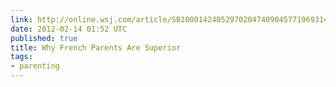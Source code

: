 ```yaml
---
link: http://online.wsj.com/article/SB10001424052970204740904577196931457473816.html
date: 2012-02-14 01:52 UTC
published: true
title: Why French Parents Are Superior
tags:
- parenting
---
```



